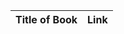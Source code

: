 <table>
    <thead>
        <tr>
        <th>Title of Book</th>
        <th>Link</th>
        </tr>
    </thead>
    <tbody>
    </tbody>
</table>